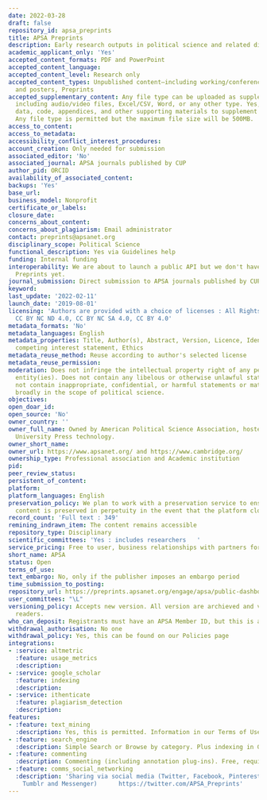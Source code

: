 ```yaml
---
date: 2022-03-28
draft: false
repository_id: apsa_preprints
title: APSA Preprints
description: Early research outputs in political science and related disciplines
academic_applicant_only: 'Yes'
accepted_content_formats: PDF and PowerPoint
accepted_content_language:
accepted_content_level: Research only
accepted_content_types: Unpublished content—including working/conference papers, presentations,
  and posters, Preprints
accepted_supplementary_content: Any file type can be uploaded as supplementary material
  including audio/video files, Excel/CSV, Word, or any other type. Yes, you can upload
  data, code, appendices, and other supporting materials to supplement your main content.
  Any file type is permitted but the maximum file size will be 500MB.
access_to_content:
access_to_metadata:
accessibility_conflict_interest_procedures:
account_creation: Only needed for submission
associated_editor: 'No'
associated_journal: APSA journals published by CUP
author_pid: ORCID
availability_of_associated_content:
backups: 'Yes'
base_url:
business_model: Nonprofit
certificate_or_labels:
closure_date:
concerns_about_content:
concerns_about_plagiarism: Email administrator
contact: preprints@apsanet.org
disciplinary_scope: Political Science
functional_description: Yes via Guidelines help
funding: Internal funding
interoperability: We are about to launch a public API but we don't have one on APSA
  Preprints yet.
journal_submission: Direct submission to APSA journals published by CUP
keyword:
last_update: '2022-02-11'
launch_date: '2019-08-01'
licensing: 'Authors are provided with a choice of licenses : All Rights Reserved,
  CC BY NC ND 4.0, CC BY NC SA 4.0, CC BY 4.0'
metadata_formats: 'No'
metadata_languages: English
metadata_properties: Title, Author(s), Abstract, Version, Licence, Identifier, Author’s
  competing interest statement, Ethics
metadata_reuse_method: Reuse according to author's selected license
metadata_reuse_permission:
moderation: Does not infringe the intellectual property right of any person(s) or
  entity(ies). Does not contain any libelous or otherwise unlawful statements. Does
  not contain inappropriate, confidential, or harmful statements or materials. Falls
  broadly in the scope of political science.
objectives:
open_doar_id:
open_source: 'No'
owner_country: ''
owner_full_name: Owned by American Political Science Association, hosted by Cambridge
  University Press technology.
owner_short_name:
owner_url: https://www.apsanet.org/ and https://www.cambridge.org/
ownership_type: Professional association and Academic institution
pid:
peer_review_status:
persistent_of_content:
platform:
platform_languages: English
preservation_policy: We plan to work with a preservation service to ensure that all
  content is preserved in perpetuity in the event that the platform closes.
record_count: 'Full text : 349'
remining_indrawn_item: The content remains accessible
repository_type: Disciplinary
scientific_committees: 'Yes : includes researchers   '
service_pricing: Free to user, business relationships with partners for hosting services.
short_name: APSA
status: Open
terms_of_use:
text_embargo: No, only if the publisher imposes an embargo period
time_submission_to_posting:
repository_url: https://preprints.apsanet.org/engage/apsa/public-dashboard
user_committees: "\L"
versioning_policy: Accepts new version. All version are archieved and visible for
  readers.
who_can_deposit: Registrants must have an APSA Member ID, but this is also free.
withdrawal_authorisation: No one
withdrawal_policy: Yes, this can be found on our Policies page
integrations:
- :service: altmetric
  :feature: usage_metrics
  :description:
- :service: google_scholar
  :feature: indexing
  :description:
- :service: ithenticate
  :feature: plagiarism_detection
  :description:
features:
- :feature: text_mining
  :description: Yes, this is permitted. Information in our Terms of Use.
- :feature: search_engine
  :description: Simple Search or Browse by category. Plus indexing in Google Scholar.
- :feature: commenting
  :description: Commenting (including annotation plug-ins). Free, requires registration
- :feature: comms_social_networking
  :description: 'Sharing via social media (Twitter, Facebook, Pinterest, Gmail, LinkedIn,
    Tumblr and Messenger)      https://twitter.com/APSA_Preprints'
---
```



